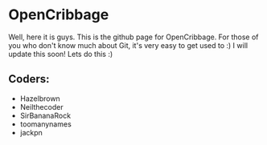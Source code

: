 # OpenCribbage
Well, here it is guys. This is the github page for OpenCribbage. For those of you who don't know much about Git, it's very easy to get used to :) I will update this soon! Lets do this :)

## Coders:
* Hazelbrown
* Neilthecoder
* SirBananaRock
* toomanynames
* jackpn